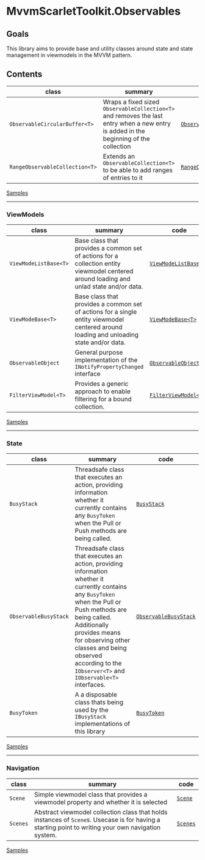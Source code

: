 # MvvmScarletToolkit.Observables

## Goals

This library aims to provide base and utility classes around state and state management in viewmodels in the MVVM pattern.

## Contents

|class|summary|code|
|---|---|---|
|``ObservableCircularBuffer<T>``| Wraps a fixed sized ``ObservableCollection<T>`` and removes the last entry when a new entry is added in the beginning of the collection|[``ObservableCircularBuffer<T>``](.\ObservableCircularBuffer.cs)|
|``RangeObservableCollection<T>``|Extends an ``ObservableCollection<T>`` to be able to add ranges of entries to it|[``RangeObservableCollection<T>``](.\RangeObservableCollection.cs)|

[Samples](.\samples.md)

---

### ViewModels

|class|summary|code|
|---|---|---|
|``ViewModeListBase<T>``|Base class that provides a common set of actions for a collection entity viewmodel centered around loading and unlad state and/or data.|[``ViewModeListBase<T>``](.\ViewModels\ViewModelListBase.cs)
|``ViewModeBase<T>``|Base class that provides a common set of actions for a single entity viewmodel centered around loading and unloading state and/or data.|[``ViewModeBase<T>``](.\ViewModels\ViewModelBase.cs)
|``ObservableObject``|General purpose implementation of the ``INotifyPropertyChanged`` interface|[``ObservableObject``](.\ViewModels\ObservableObject.cs)
|``FilterViewModel<T>``|Provides a generic approach to enable filtering for a bound collection.|[``FilterViewModel<T>``](.\ViewModels\FilterViewModel.cs)

[Samples](.\ViewModels\samples.md)

---

### State

|class|summary|code|
|---|---|---|
|``BusyStack``|Threadsafe class that executes an action, providing information whether it currently contains any ``BusyToken`` when the Pull or Push methods are being called.|[``BusyStack``](.\ViewModels\State\BusyStack.cs)
|``ObservableBusyStack``|Threadsafe class that executes an action, providing information whether it currently contains any ``BusyToken`` when the Pull or Push methods are being called. Additionally provides means for observing other classes and being observed according to the ``IObserver<T>`` and ``IObservable<T>`` interfaces.|[``ObservableBusyStack``](.\ViewModels\State\ObservableBusyStack.cs)
|``BusyToken``|A a disposable class thats being used by the ``IBusyStack`` implementations of this library|[``BusyToken``](.\ViewModels\State\BusyToken.cs)

[Samples](.\ViewModels\State\samples.md)

---

### Navigation

|class|summary|code|
|---|---|---|
|``Scene``|Simple viewmodel class that provides a viewmodel property and whether it is selected|[``Scene``](.\ViewModels\Navigation\Scene.cs)
|``Scenes``|Abstract viewmodel collection class that holds instances of ``Scene``s. Usecase is for having a starting point to writing your own navigation system. |[``Scenes``](.\ViewModels\Navigation\Scenes.cs)

[Samples](.\ViewModels\Navigation\samples.md)
